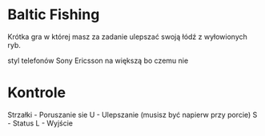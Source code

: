 # Baltic Fishing

Krótka gra w której masz za zadanie ulepszać swoją łódź
z wyłowionych ryb.

styl telefonów Sony Ericsson na większą
bo czemu nie

# Kontrole
Strzałki - Poruszanie sie
U - Ulepszanie (musisz być napierw przy porcie)
S - Status
L - Wyjście
